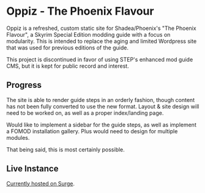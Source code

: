 # Oppiz - The Phoenix Flavour

Oppiz is a refreshed, custom static site for Shadea/Phoenix's "The Phoenix Flavour", a Skyrim Special Edition modding guide with a focus on modularity. This is intended to replace the aging and limited Wordpress site that was used for previous editions of the guide.

This project is discontinued in favor of using STEP's enhanced mod guide CMS, but it is kept for public record and interest.

## Progress

The site is able to render guide steps in an orderly fashion, though content has not been fully converted to use the new format. Layout & site design will need to be worked on, as well as a proper index/landing page.

Would like to implement a sidebar for the guide steps, as well as implement a FOMOD installation gallery. Plus would need to design for multiple modules.

That being said, this is most certainly possible.

## Live Instance

[Currently hosted on Surge](http://fire-chicken.surge.sh/).
